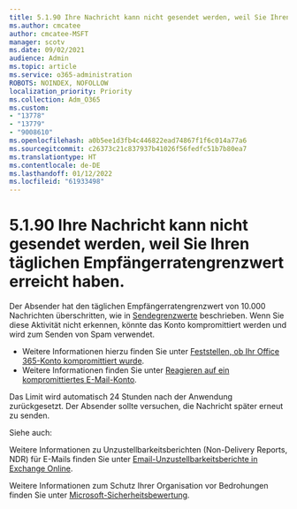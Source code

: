 ```yaml
---
title: 5.1.90 Ihre Nachricht kann nicht gesendet werden, weil Sie Ihren täglichen Empfängerratengrenzwert erreicht haben.
ms.author: cmcatee
author: cmcatee-MSFT
manager: scotv
ms.date: 09/02/2021
audience: Admin
ms.topic: article
ms.service: o365-administration
ROBOTS: NOINDEX, NOFOLLOW
localization_priority: Priority
ms.collection: Adm_O365
ms.custom:
- "13778"
- "13779"
- "9008610"
ms.openlocfilehash: a0b5ee1d3fb4c446822ead74867f1f6c014a77a6
ms.sourcegitcommit: c26373c21c837937b41026f56fedfc51b7b80ea7
ms.translationtype: HT
ms.contentlocale: de-DE
ms.lasthandoff: 01/12/2022
ms.locfileid: "61933498"
---
```

# <a name="5190-your-message-cant-be-sent-because-youve-reached-your-daily-limit-for-message-recipients"></a>5.1.90 Ihre Nachricht kann nicht gesendet werden, weil Sie Ihren täglichen Empfängerratengrenzwert erreicht haben.

Der Absender hat den täglichen Empfängerratengrenzwert von 10.000 Nachrichten überschritten, wie in [Sendegrenzwerte](https://docs.microsoft.com/office365/servicedescriptions/exchange-online-service-description/exchange-online-limits#sending-limits) beschrieben. Wenn Sie diese Aktivität nicht erkennen, könnte das Konto kompromittiert werden und wird zum Senden von Spam verwendet. 

- Weitere Informationen hierzu finden Sie unter [Feststellen, ob Ihr Office 365-Konto kompromittiert wurde](https://docs.microsoft.com/office365/troubleshoot/sign-In/determine-account-is-compromised).
- Weitere Informationen finden Sie unter [Reagieren auf ein kompromittiertes E-Mail-Konto](https://docs.microsoft.com/microsoft-365/security/office-365-security/responding-to-a-compromised-email-account).

Das Limit wird automatisch 24 Stunden nach der Anwendung zurückgesetzt. Der Absender sollte versuchen, die Nachricht später erneut zu senden.

Siehe auch:

Weitere Informationen zu Unzustellbarkeitsberichten (Non-Delivery Reports, NDR) für E-Mails finden Sie unter [Email-Unzustellbarkeitsberichte in Exchange Online](https://docs.microsoft.com/exchange/mail-flow-best-practices/non-delivery-reports-in-exchange-online/non-delivery-reports-in-exchange-online).

Weitere Informationen zum Schutz Ihrer Organisation vor Bedrohungen finden Sie unter [Microsoft-Sicherheitsbewertung](https://docs.microsoft.com/microsoft-365/security/defender/microsoft-secure-score).